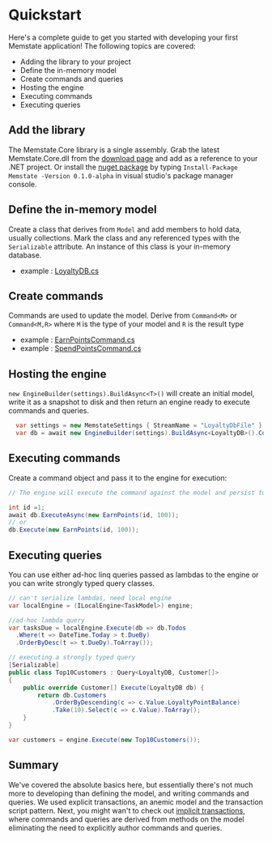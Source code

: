 # Quickstart

Here's a complete guide to get you started with developing your first Memstate application!
The following topics are covered:

* Adding the library to your project
* Define the in-memory model
* Create commands and queries
* Hosting the engine
* Executing commands
* Executing queries

## Add the library
The Memstate.Core library is a single assembly. Grab the latest Memstate.Core.dll from the [download page](/download) and add as a reference to your .NET project. Or install the [nuget package](http://nuget.org/List/Packages/Memstate) by typing `Install-Package Memstate -Version 0.1.0-alpha` in visual studio's package manager console.

## Define the in-memory model

Create a class that derives from `Model` and add members to hold data, usually collections. Mark the class and any referenced types with the `Serializable` attribute. An instance of this class is your in-memory database.

- example : [LoyaltyDB.cs](QuickStartClasses/LoyaltyDB.cs)

## Create commands
Commands are used to update the model. Derive from `Command<M>` or `Command<M,R>` where `M` is the type of your model and `R` is the result type

- example : [EarnPointsCommand.cs](QuickStartClasses/EarnPointsCommand.cs)
- example : [SpendPointsCommand.cs](QuickStartClasses/SpendPointsCommand.cs)

## Hosting the engine
`new EngineBuilder(settings).BuildAsync<T>()` will create an initial model, write it as a snapshot to disk and then return an engine ready to execute commands and queries.

```csharp
  var settings = new MemstateSettings { StreamName = "LoyaltyDbFile" };
  var db = await new EngineBuilder(settings).BuildAsync<LoyaltyDB>().ConfigureAwait(false);
```

## Executing commands
Create a command object and pass it to the engine for execution:

```csharp
// The engine will execute the command against the model and persist to the command journal.

int id =1;
await db.ExecuteAsync(new EarnPoints(id, 100));
// or
db.Execute(new EarnPoints(id, 100));
```

## Executing queries
You can use either ad-hoc linq queries passed as lambdas to the engine or you can write strongly typed query classes.

```csharp
// can't serialize lambdas, need local engine
var localEngine = (ILocalEngine<TaskModel>) engine;

//ad-hoc lambda query
var tasksDue = localEngine.Execute(db => db.Todos
  .Where(t => DateTime.Today > t.DueBy)
  .OrderByDesc(t => t.DueDy).ToArray());

// executing a strongly typed query
[Serializable]
public class Top10Customers : Query<LoyaltyDB, Customer[]>
{
    public override Customer[] Execute(LoyaltyDB db) {
        return db.Customers
            .OrderByDescending(c => c.Value.LoyaltyPointBalance)
            .Take(10).Select(c => c.Value).ToArray();
    }
}

var customers = engine.Execute(new Top10Customers());
```

## Summary
We've covered the absolute basics here, but essentially there's not much more to developing than defining the model, and writing commands and queries. We used explicit transactions, an anemic model and the transaction script pattern. Next, you might wan't to check out [implicit transactions](../../modeling/proxy), where commands and queries are derived from methods on the model eliminating the need to explicitly author commands and queries.
